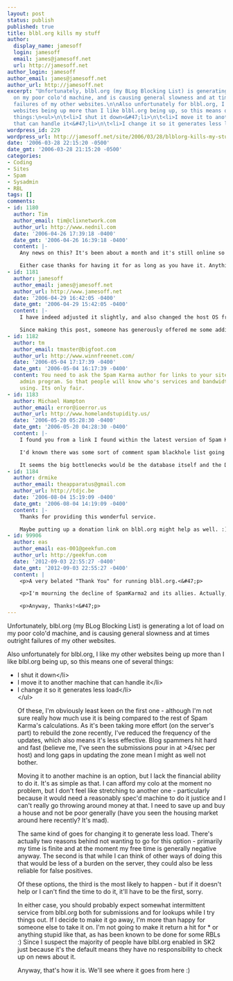 ```yaml
---
layout: post
status: publish
published: true
title: blbl.org kills my stuff
author:
  display_name: jamesoff
  login: jamesoff
  email: james@jamesoff.net
  url: http://jamesoff.net
author_login: jamesoff
author_email: james@jamesoff.net
author_url: http://jamesoff.net
excerpt: "Unfortunately, blbl.org (my BLog Blocking List) is generating a lot of load
  on my poor colo'd machine, and is causing general slowness and at times outright
  failures of my other websites.\n\nAlso unfortunately for blbl.org, I like my other
  websites being up more than I like blbl.org being up, so this means one of several
  things:\n<ul>\n\t<li>I shut it down<&#47;li>\n\t<li>I move it to another machine
  that can handle it<&#47;li>\n\t<li>I change it so it generates less load<&#47;li>\n<&#47;ul>\n"
wordpress_id: 229
wordpress_url: http://jamesoff.net/site/2006/03/28/blblorg-kills-my-stuff/
date: '2006-03-28 22:15:20 -0500'
date_gmt: '2006-03-28 21:15:20 -0500'
categories:
- Coding
- Sites
- Spam
- Sysadmin
- RBL
tags: []
comments:
- id: 1180
  author: Tim
  author_email: tim@clixnetwork.com
  author_url: http://www.nednil.com
  date: '2006-04-26 17:39:18 -0400'
  date_gmt: '2006-04-26 16:39:18 -0400'
  content: |-
    Any news on this? It's been about a month and it's still online so I'm guessing nothing happened or #3 happened (which in that case I would think you would have posted about it).

    Either case thanks for having it for as long as you have it. Anything to help stop the spam is good.
- id: 1181
  author: jamesoff
  author_email: james@jamesoff.net
  author_url: http://www.jamesoff.net
  date: '2006-04-29 16:42:05 -0400'
  date_gmt: '2006-04-29 15:42:05 -0400'
  content: |-
    I have indeed adjusted it slightly, and also changed the host OS from FreeBSD 4 to 6 (a disk was dying in the server so I took the opportunity to upgrade while rescuing it). Hopefully it's still effective enough to be of use despite some of the changes I've made. When I get a bit of free time I shall look into getting some stats going again.

    Since making this post, someone has generously offered me some additional hosting to help with the load, so now I've completed the migration of my own machine, I shall start working with them to sort that out :)
- id: 1182
  author: tm
  author_email: tmaster@bigfoot.com
  author_url: http://www.winnfreenet.com/
  date: '2006-05-04 17:17:39 -0400'
  date_gmt: '2006-05-04 16:17:39 -0400'
  content: You need to ask the Spam Karma author for links to your site inside the
    admin program. So that people will know who's services and bandwidth they are
    using. Its only fair.
- id: 1183
  author: Michael Hampton
  author_email: error@ioerror.us
  author_url: http://www.homelandstupidity.us/
  date: '2006-05-20 05:28:30 -0400'
  date_gmt: '2006-05-20 04:28:30 -0400'
  content: |-
    I found you from a link I found within the latest version of Spam Karma 2.

    I'd known there was some sort of comment spam blackhole list going around, but had forgotten exactly where it was until I saw it there yesterday.

    It seems the big bottlenecks would be the database itself and the DNS server. And since you didn't say what you were using for either of those, it's hard to judge from outside what might be the thing to do next, but that's where I would look.
- id: 1184
  author: drmike
  author_email: theapparatus@gmail.com
  author_url: http://tdjc.be
  date: '2006-08-04 15:19:09 -0400'
  date_gmt: '2006-08-04 14:19:09 -0400'
  content: |-
    Thanks for providing this wonderful service.

    Maybe putting up a donation link on blbl.org might help as well. :)
- id: 99906
  author: eas
  author_email: eas-001@geekfun.com
  author_url: http://geekfun.com
  date: '2012-09-03 22:55:27 -0400'
  date_gmt: '2012-09-03 22:55:27 -0400'
  content: |
    <p>A very belated "Thank You" for running blbl.org.<&#47;p>

    <p>I'm mourning the decline of SpamKarma2 and its allies. Actually, that's not entirely true. Even with the rbl plugin disabled, it does a remarkable job of blocking spam.<&#47;p>

    <p>Anyway, Thanks!<&#47;p>
---
```

<p>Unfortunately, blbl.org (my BLog Blocking List) is generating a lot of load on my poor colo'd machine, and is causing general slowness and at times outright failures of my other websites.</p>
<p>Also unfortunately for blbl.org, I like my other websites being up more than I like blbl.org being up, so this means one of several things:</p>
<ul>
<li>I shut it down<&#47;li>
<li>I move it to another machine that can handle it<&#47;li>
<li>I change it so it generates less load<&#47;li><br />
<&#47;ul><br />
<a id="more"></a><a id="more-229"></a></p>
<p>Of these, I'm obviously least keen on the first one - although I'm not sure really how much use it is being compared to the rest of Spam Karma's calculations. As it's been taking more effort (on the server's part) to rebuild the zone recently, I've reduced the frequency of the updates, which also means it's less effective. Blog spammers hit hard and fast (believe me, I've seen the submissions pour in at >4&#47;sec per host) and long gaps in updating the zone mean I might as well not bother.</p>
<p>Moving it to another machine is an option, but I lack the financial ability to do it. It's as simple as that. I can afford my colo at the moment no problem, but I don't feel like stretching to another one - particularly because it would need a reasonably spec'd machine to do it justice and I can't really go throwing around money at that. I need to save up and buy a house and not be poor generally (have you seen the housing market around here recently? It's mad).</p>
<p>The same kind of goes for changing it to generate less load. There's actually two reasons behind not wanting to go for this option - primarily my time is finite and at the moment my free time is generally negative anyway. The second is that while I can think of other ways of doing this that would be less of a burden on the server, they could also be less reliable for false positives.</p>
<p>Of these options, the third is the most likely to happen - but if it doesn't help or I can't find the time to do it, it'll have to be the first, sorry.</p>
<p>In either case, you should probably expect somewhat intermittent service from blbl.org both for submissions and for lookups while I try things out. If I decide to make it go away, I'm more than happy for someone else to take it on. I'm not going to make it return a hit for * or anything stupid like that, as has been known to be done for some RBLs :) Since I suspect the majority of people have blbl.org enabled in SK2 just because it's the default means they have no responsibility to check up on news about it.</p>
<p>Anyway, that's how it is. We'll see where it goes from here :)</p>
